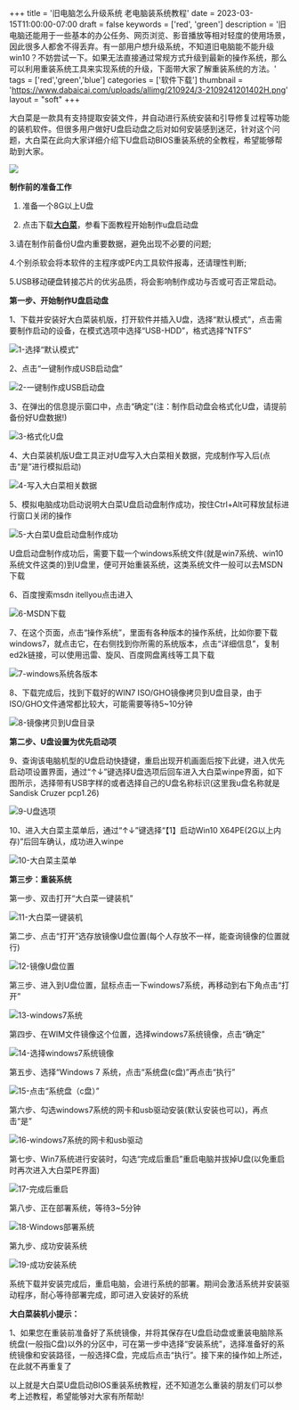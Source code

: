 +++
title = '旧电脑怎么升级系统 老电脑装系统教程'
date = 2023-03-15T11:00:00-07:00
draft = false
keywords = ['red', 'green']
description = '旧电脑还能用于一些基本的办公任务、网页浏览、影音播放等相对轻度的使用场景，因此很多人都舍不得丢弃。有一部用户想升级系统，不知道旧电脑能不能升级win10？不妨尝试一下。如果无法直接通过常规方式升级到最新的操作系统，那么可以利用重装系统工具来实现系统的升级，下面带大家了解重装系统的方法。'
tags = ['red','green','blue']
categories = ['软件下载']
thumbnail = 'https://www.dabaicai.com/uploads/allimg/210924/3-2109241201402H.png'
layout = "soft"
+++

大白菜是一款具有支持提取安装文件，并自动进行系统安装和引导修复过程等功能的装机软件。但很多用户做好U盘启动盘之后对如何安装感到迷茫，针对这个问题，大白菜在此向大家详细介绍下U盘启动BIOS重装系统的全教程，希望能够帮助到大家。

![](https://www.dabaicai.com/uploads/allimg/210924/3-210924115Q2515.jpg)
 
 **制作前的准备工作**

1. 准备一个8G以上U盘

2. 点击下载[**大白菜**](https://www.dabaicai.com)，参看下面教程开始制作u盘启动盘

3.请在制作前备份U盘内重要数据，避免出现不必要的问题;

4.个别杀软会将本软件的主程序或PE内工具软件报毒，还请理性判断;

5.USB移动硬盘转接芯片的优劣品质，将会影响制作成功与否或可否正常启动。

**第一步、开始制作U盘启动盘**
 
1、下载并安装好大白菜装机版，打开软件并插入U盘，选择“默认模式”，点击需要制作启动的设备，在模式选项中选择“USB-HDD”，格式选择“NTFS”

![1-选择“默认模式”](https://www.dabaicai.com/uploads/allimg/210924/3-210924115R5325.png)

2、点击“一键制作成USB启动盘”

![2-一键制作成USB启动盘](https://www.dabaicai.com/uploads/allimg/210924/3-210924115S3604.png)

3、在弹出的信息提示窗口中，点击“确定”(注：制作启动盘会格式化U盘，请提前备份好U盘数据!)

![3-格式化U盘](https://www.dabaicai.com/uploads/allimg/210924/3-210924115T13G.png)

4、大白菜装机版U盘工具正对U盘写入大白菜相关数据，完成制作写入后(点击“是”进行模拟启动)

![4-写入大白菜相关数据](https://www.dabaicai.com/uploads/allimg/210924/3-210924115U0362.png)

5、模拟电脑成功启动说明大白菜U盘启动盘制作成功，按住Ctrl+Alt可释放鼠标进行窗口关闭的操作

![5-大白菜U盘启动盘制作成功](https://www.dabaicai.com/uploads/allimg/210924/3-210924115911b1.png)

U盘启动盘制作成功后，需要下载一个windows系统文件(就是win7系统、win10系统文件这类的)到U盘里，便可开始重装系统，这类系统文件一般可以去MSDN下载

6、百度搜索msdn itellyou点击进入

![6-MSDN下载](https://www.dabaicai.com/uploads/allimg/210924/3-21092411592I27.png)

7、在这个页面，点击“操作系统”，里面有各种版本的操作系统，比如你要下载windows7，就点击它，在右侧找到你所需的系统版本，点击“详细信息”，复制ed2k链接，可以使用迅雷、旋风、百度网盘离线等工具下载
 
![7-windows系统各版本](https://www.dabaicai.com/uploads/allimg/210924/3-21092411593H34.png)

8、下载完成后，找到下载好的WIN7 ISO/GHO镜像拷贝到U盘目录，由于ISO/GHO文件通常都比较大，可能需要等待5~10分钟
 
![8-镜像拷贝到U盘目录](https://www.dabaicai.com/uploads/allimg/210924/3-2109241159511P.png)

**第二步、U盘设置为优先启动项**
 
9、查询该电脑机型的U盘启动快捷键，重启出现开机画面后按下此键，进入优先启动项设置界面，通过“↑↓”键选择U盘选项后回车进入大白菜winpe界面，如下图所示，选择带有USB字样的或者选择自己的U盘名称标识(这里我u盘名称就是Sandisk Cruzer pcp1.26)
 
![9-U盘选项](https://www.dabaicai.com/uploads/allimg/210924/3-210924120004340.png)

10、进入大白菜主菜单后，通过“↑↓”键选择“【1】启动Win10 X64PE(2G以上内存)”后回车确认，成功进入winpe

![10-大白菜主菜单](https://www.dabaicai.com/uploads/allimg/210924/3-210924120015K4.jpg)

**第三步：重装系统**
 
第一步、双击打开“大白菜一键装机”
 
![11-大白菜一键装机](https://www.dabaicai.com/uploads/allimg/210924/3-21092412002Sb.png)

第二步、点击“打开”选存放镜像U盘位置(每个人存放不一样，能查询镜像的位置就行)

![12-镜像U盘位置](https://www.dabaicai.com/uploads/allimg/210924/3-21092412003M29.png)

第三步、进入到U盘位置，鼠标点击一下windows7系统，再移动到右下角点击“打开”

![13-windows7系统](https://www.dabaicai.com/uploads/allimg/210924/3-21092412005TP.png)

第四步、在WIM文件镜像这个位置，选择windows7系统镜像，点击“确定”

![14-选择windows7系统镜像](https://www.dabaicai.com/uploads/allimg/210924/3-210924120106264.png)

第五步、选择“Windows 7 系统，点击“系统盘(c盘)”再点击“执行”

![15-点击“系统盘（c盘）”](https://www.dabaicai.com/uploads/allimg/210924/3-21092412011C22.png)

第六步、勾选windows7系统的网卡和usb驱动安装(默认安装也可以)，再点击“是”

![16-windows7系统的网卡和usb驱动](https://www.dabaicai.com/uploads/allimg/210924/3-2109241201259E.png)

第七步、Win7系统进行安装时，勾选“完成后重启”重启电脑并拔掉U盘(以免重启时再次进入大白菜PE界面)

![17-完成后重启](https://www.dabaicai.com/uploads/allimg/210924/3-210924120132Z7.png)

第八步、正在部署系统，等待3~5分钟

![18-Windows部署系统](https://www.dabaicai.com/uploads/allimg/210924/3-2109241201402H.png)

第九步、成功安装系统

![19-成功安装系统](https://www.dabaicai.com/uploads/allimg/210924/3-210924120150610.png)

系统下载并安装完成后，重启电脑，会进行系统的部署。期间会激活系统并安装驱动程序，耐心等待部署完成，即可进入安装好的系统

**大白菜装机小提示：**

1、如果您在重装前准备好了系统镜像，并将其保存在U盘启动盘或重装电脑除系统盘(一般指C盘)以外的分区中，可在第一步中选择“安装系统”，选择准备好的系统镜像和安装路径，一般选择C盘，完成后点击“执行”。接下来的操作如上所述，在此就不再重复了

以上就是大白菜U盘启动BIOS重装系统教程，还不知道怎么重装的朋友们可以参考上述教程，希望能够对大家有所帮助!